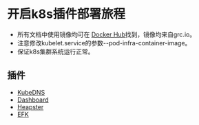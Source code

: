 # 开启k8s插件部署旅程
- 所有文档中使用镜像均可在 [Docker Hub](https://hub.docker.com/r/mosquitood/)找到，镜像均来自grc.io。
- 注意修改kubelet.service的参数--pod-infra-container-image。
- 保证k8s集群系统运行正常。
## 插件
- <a href="/addons/kubedns.md">KubeDNS</a>
- <a href="/addons/dashboard.md">Dashboard</a>
- <a href="/addons/heapster.md">Heapster</a>
- <a href="/addons/efk.md">EFK</a>
